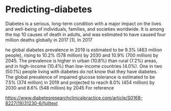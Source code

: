 # Predicting-diabetes
Diabetes is a serious, long-term condition with a major impact on the lives and well-being of individuals, families, and societies worldwide. It is among the top 10 causes of death in adults, and was estimated to have caused four million deaths globally in 2017 [1]. In 2017

he global diabetes prevalence in 2019 is estimated to be 9.3% (463 million people), rising to 10.2% (578 million) by 2030 and 10.9% (700 million) by 2045. The prevalence is higher in urban (10.8%) than rural (7.2%) areas, and in high-income (10.4%) than low-income countries (4.0%). One in two (50.1%) people living with diabetes do not know that they have diabetes. The global prevalence of impaired glucose tolerance is estimated to be 7.5% (374 million) in 2019 and projected to reach 8.0% (454 million) by 2030 and 8.6% (548 million) by 2045
For reference

https://www.diabetesresearchclinicalpractice.com/article/S0168-8227(19)31230-6/fulltext

